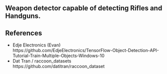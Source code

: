 <h2> Weapon detector capable of detecting Rifles and Handguns.</h2>

<h2> References </h2>
<ul>
  <li> Edje Electronics (Evan)  </li>
  https://github.com/EdjeElectronics/TensorFlow-Object-Detection-API-Tutorial-Train-Multiple-Objects-Windows-10
  <li> Dat Tran / raccoon_datasets </li>
   https://github.com/datitran/raccoon_dataset
 </ul>
